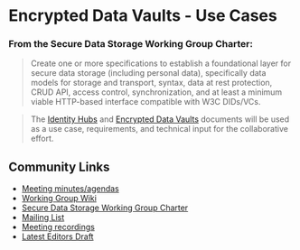 # Encrypted Data Vaults - Use Cases

### From the Secure Data Storage Working Group Charter:

> Create one or more specifications to establish a foundational layer for secure data storage (including personal data), specifically
> data models for storage and transport, syntax, data at rest protection, CRUD API, access control, synchronization, and at least a
> minimum viable HTTP-based interface compatible with W3C DIDs/VCs.

> The [Identity Hubs](https://github.com/decentralized-identity/identity-hub) and [Encrypted Data Vaults](https://github.com/digitalbazaar/encrypted-data-vaults) documents will be used as a use case, requirements, and technical input for the
> collaborative effort.

## Community Links

- [Meeting minutes/agendas](https://github.com/decentralized-identity/confidential-storage/blob/master/agenda.md)
- [Working Group Wiki](https://dif.groups.io/g/sds-wg/wiki)
- [Secure Data Storage Working Group Charter](https://drive.google.com/file/d/1vf2CsD9QZstzrd6CJ4WFVHw0WKwwNLHf/view)
- [Mailing List](https://dif.groups.io/g/sds-wg/wiki/home)
- [Meeting recordings](https://docs.google.com/spreadsheets/d/1wgccmMvIImx30qVE9GhRKWWv3vmL2ZyUauuKx3IfRmA/edit#gid=85275820)
- [Latest Editors Draft](https://identity.foundation/confidential-storage/)
